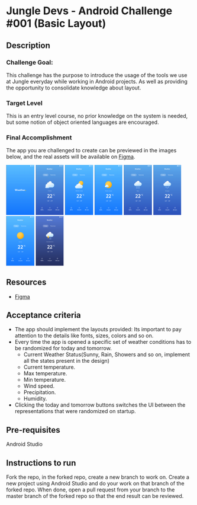# Jungle Devs - Android Challenge #001 (Basic Layout)

## Description

### Challenge Goal:
This challenge has the purpose to introduce the usage of the tools we use at Jungle everyday while working in Android
projects. As well as providing the opportunity to consolidate knowledge about layout.
### Target Level
This is an entry level course, no prior knowledge on the system is needed, but some notion of object oriented languages are encouraged.
### Final Accomplishment
The app you are challenged to create can be previewed in the images below, and the real assets will be available on [Figma](https://www.figma.com/file/VGTecJutAhQf6aoSfDDGKu/1---Weather-app?node-id=0%3A1).

<p float="left">
<img src="/images/SplashScreen.png" height="15%" width="15%"/>
<img src="/images/Cloudy.png" height="15%" width="15%"/>
<img src="/images/MostlyCloudy.png" height="15%" width="15%"/>
<img src="/images/PartlyCloudy.png" height="15%" width="15%" />
<img src="/images/Rain.png" height="15%" width="15%" />
<img src="/images/Showers.png" height="15%" width="15%" />
<img src="/images/Sunny.png" height="15%" width="15%" />
<img src="/images/ThunderStorm.png" height="15%" width="15%" />
</p>

## Resources

- [Figma](https://www.figma.com/file/VGTecJutAhQf6aoSfDDGKu/1---Weather-app?node-id=0%3A1)

## Acceptance criteria

* The app should implement the layouts provided: Its important to pay attention to the details like fonts, sizes, colors
  and so on.
* Every time the app is opened a specific set of weather conditions has to be randomized for today and tomorrow.
  * Current Weather Status(Sunny, Rain, Showers and so on, implement all the states present in the design)
  * Current temperature.
  * Max temperature.
  * Min temperature.
  * Wind speed.
  * Precipitation.
  * Humidity.
* Clicking the today and tomorrow buttons switches the UI between the representations that were randomized on startup.

## Pre-requisites

Android Studio

## Instructions to run

Fork the repo, in the forked repo, create a new branch to work on. Create a new project using Android Studio and do your work on that branch of the forked repo. When done, open a pull request from your branch to the master branch of the forked repo so that the end result can be reviewed.
